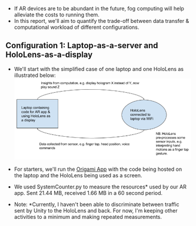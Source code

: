 * If AR devices are to be abundant in the future, fog computing will help alleviate the costs to running them.
* In this report, we'll aim to quantify the trade-off between data transfer & computational workload of different configurations.

## Configuration 1: Laptop-as-a-server and HoloLens-as-a-display
* We'll start with the simplified case of one laptop and one HoloLens as illustrated below:
![AR without Fog](https://github.com/dchege711/Augmented_Reality/blob/master/Images/AR%20Without%20Fog.png)
* For starters, we'll run the [Origami App](https://github.com/dchege711/Augmented_Reality/tree/master/Unity_Tutorials/Origami) with the code being hosted on the laptop and the HoloLens being used as a screen.
* We used SystemCounter.py to measure the resources* used by our AR app. Sent 21.44 MB, received 1.66 MB in a 60 second period.

* Note: *Currently, I haven't been able to discriminate between traffic sent by Unity to the HoloLens and back. For now, I'm keeping other activities to a minimum and making repeated measurements.
